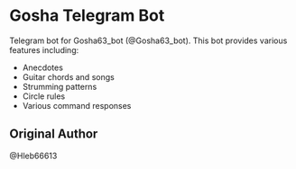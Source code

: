 # Gosha Telegram Bot

Telegram bot for Gosha63_bot (@Gosha63_bot). This bot provides various features including:

- Anecdotes
- Guitar chords and songs
- Strumming patterns
- Circle rules
- Various command responses

## Original Author
@Hleb66613 